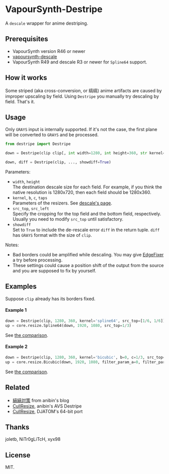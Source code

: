 # VapourSynth-Destripe
A `descale` wrapper for anime destriping.

## Prerequisites

* VapourSynth version R46 or newer
* [vapoursynth-descale](https://github.com/Irrational-Encoding-Wizardry/vapoursynth-descale)
* VapourSynth R49 and descale R3 or newer for `Spline64` support.

## How it works

Some striped (aka cross-conversion, or 缟缟) anime artifacts are caused by improper upscaling by field. Using `Destripe` you manually try descaling by field. That's it.

## Usage

Only `GRAYS` input is internally supported. If it's not the case, the first plane will be converted to `GRAYS` and be processed.
```python
from destripe import Destripe

down = Destripe(clip clip[, int width=1280, int height=360, str kernel='bicubic', float b=0, float c=1/2, int taps=3, float[] src_top=[0.0, 0.0], float[] src_left=[0.0, 0.0], bool showdiff=False])

down, diff = Destripe(clip, ..., showdiff=True)
```
Parameters:
- `width`, `height`</br>
The destination descale size for each field. For example, if you think the native resolution is 1280x720, then each field should be 1280x360.
- `kernel`, `b`, `c`, `taps`</br>
Parameters of the resizers. See [descale's page](https://github.com/Irrational-Encoding-Wizardry/vapoursynth-descale#usage).
- `src_top`, `src_left`</br>
Specify the cropping for the top field and the bottom field, respectively. Usually you need to modify `src_top` until satisfactory.
- `showdiff`</br>
Set to `True` to include the de-rescale error `diff` in the return tuple. `diff` has `GRAYS` format with the size of `clip`.

Notes:
- Bad borders could be amplified while descaling. You may give [EdgeFixer](https://github.com/sekrit-twc/EdgeFixer) a try before processing.
- These settings could cause a position shift of the output from the source and you are supposed to fix by yourself.

## Examples
Suppose `clip` already has its borders fixed.
#### Example 1
```python
down = Destripe(clip, 1280, 360, kernel='spline64', src_top=[1/6, 1/6])
up = core.resize.Spline64(down, 1920, 1080, src_top=1/3)
```
See [the comparison](https://slow.pics/c/Ff7sWVu5).
#### Example 2
```python
down = Destripe(clip, 1280, 360, kernel='bicubic', b=0, c=1/3, src_top=[1/12, -1/12])
up = core.resize.Bicubic(down, 1920, 1080, filter_param_a=0, filter_param_b=1/3)
```
See [the comparison](https://slow.pics/c/eiiJsRTE).

## Related

* [縞縞対策](https://anibin.blogspot.com/search/label/%E7%B8%9E%E7%B8%9E%E5%AF%BE%E7%AD%96)  from anibin's blog
* [CullResize](https://sites.google.com/site/anibinmidori/destripe), anibin's AVS Destripe
* [CullResize](https://github.com/DJATOM/CullResize), DJATOM's 64-bit port

## Thanks
joletb, NiTr0gLiTcH, xyx98


## License
MIT.
